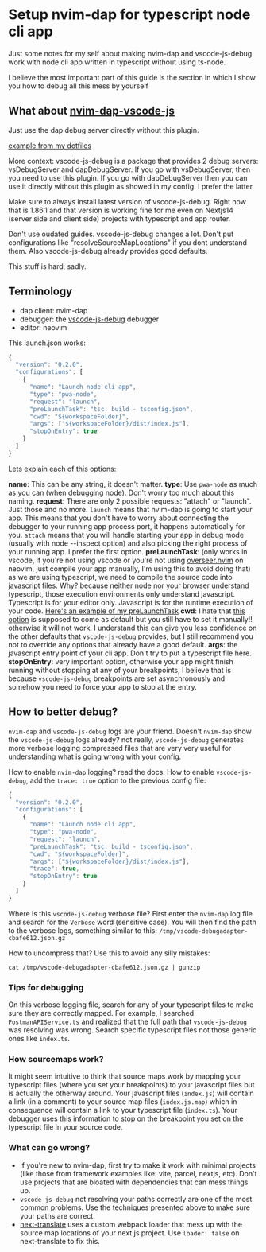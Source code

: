 # Setup nvim-dap for typescript node cli app

Just some notes for my self about making nvim-dap and vscode-js-debug work with node cli app written in typescript without using ts-node.

I believe the most important part of this guide is the section in which I show you how to debug all this mess by yourself

## What about [nvim-dap-vscode-js](https://github.com/mxsdev/nvim-dap-vscode-js)

Just use the dap debug server directly without this plugin.

[example from my dotfiles](https://github.com/serranomorante/.dotfiles/blob/main/.config%2Fnvim%2Flua%2Fserranomorante%2Fplugins%2Fdap%2Fnvim-dap.lua#L94-L119)

More context:
vscode-js-debug is a package that provides 2 debug servers: vsDebugServer and dapDebugServer. If you go with vsDebugServer, then you need to use this plugin. If you go with dapDebugServer then you can use it directly without this plugin as showed in my config. I prefer the latter.

Make sure to always install latest version of vscode-js-debug. Right now that is 1.86.1 and that version is working fine for me even on Nextjs14 (server side and client side) projects with typescript and app router.

Don't use oudated guides. vscode-js-debug changes a lot. Don't put configurations like "resolveSourceMapLocations" if you dont understand them. Also vscode-js-debug already provides good defaults.

This stuff is hard, sadly.

## Terminology

- dap client: nvim-dap
- debugger: the [vscode-js-debug](https://github.com/microsoft/vscode-js-debug) debugger
- editor: neovim

This launch.json works:

```javascript
{
  "version": "0.2.0",
  "configurations": [
    {
      "name": "Launch node cli app",
      "type": "pwa-node",
      "request": "launch",
      "preLaunchTask": "tsc: build - tsconfig.json",
      "cwd": "${workspaceFolder}",
      "args": ["${workspaceFolder}/dist/index.js"],
      "stopOnEntry": true
    }
  ]
}
```

Lets explain each of this options:

**name**: This can be any string, it doesn't matter.
**type**: Use `pwa-node` as much as you can (when debugging node). Don't worry too much about this naming.
**request**: There are only 2 possible requests: "attach" or "launch". Just those and no more. `launch` means that nvim-dap is going to start your app. This means that you don't have to worry about connecting the debugger to your running app process port, it happens automatically for you. `attach` means that you will handle starting your app in debug mode (usually with node --inspect option) and also picking the right process of your running app. I prefer the first option.
**preLaunchTask**: (only works in vscode, if you're not using vscode or you're not using [overseer.nvim](https://github.com/stevearc/overseer.nvim) on neovim, just compile your app manually, I'm using this to avoid doing that) as we are using typescript, we need to compile the source code into javascript files. Why? because neither node nor your browser understand typescript, those execution environments only understand javascript. Typescript is for your editor only. Javascript is for the runtime execution of your code. [Here's an example of my preLaunchTask](https://github.com/serranomorante/.dotfiles/blob/a66128533113263dc6569471eeb1d4172dbe83c6/.config/nvim/lua/overseer/template/vscode/tsc_build.lua)
**cwd**: I hate that [this option](https://github.com/microsoft/vscode-js-debug/blob/main/OPTIONS.md#cwd-1) is supposed to come as default but you still have to set it manually!! otherwise it will not work. I understand this can give you less confidence on the other defaults that `vscode-js-debug` provides, but I still recommend you not to override any options that already have a good default.
**args**: the javascript entry point of your cli app. Don't try to put a typescript file here.
**stopOnEntry**: very important option, otherwise your app might finish running without stopping at any of your breakpoints, I believe that is because `vscode-js-debug` breakpoints are set asynchronously and somehow you need to force your app to stop at the entry.

## How to better debug?

`nvim-dap` and `vscode-js-debug` logs are your friend. Doesn't `nvim-dap` show the `vscode-js-debug` logs already? not really, `vscode-js-debug` generates more verbose logging compressed files that are very very useful for understanding what is going wrong with your config.

How to enable `nvim-dap` logging? read the docs.
How to enable `vscode-js-debug`, add the `trace: true` option to the previous config file:

```javascript
{
  "version": "0.2.0",
  "configurations": [
    {
      "name": "Launch node cli app",
      "type": "pwa-node",
      "request": "launch",
      "preLaunchTask": "tsc: build - tsconfig.json",
      "cwd": "${workspaceFolder}",
      "args": ["${workspaceFolder}/dist/index.js"],
      "trace": true,
      "stopOnEntry": true
    }
  ]
}
```

Where is this `vscode-js-debug` verbose file? First enter the `nvim-dap` log file and search for the `Verbose` word (sensitive case). You will then find the path to the verbose logs, something similar to this: `/tmp/vscode-debugadapter-cbafe612.json.gz`

How to uncompress that? Use this to avoid any silly mistakes:

`cat /tmp/vscode-debugadapter-cbafe612.json.gz | gunzip`

### Tips for debugging

On this verbose logging file, search for any of your typescript files to make sure they are correctly mapped. For example, I searched `PostmanAPIService.ts` and realized that the full path that `vscode-js-debug` was resolving was wrong. Search specific typescript files not those generic ones like `index.ts`.

### How sourcemaps work?

It might seem intuitive to think that source maps work by mapping your typescript files (where you set your breakpoints) to your javascript files but is actually the otherway around. Your javascript files (`index.js`) will contain a link (in a comment) to your source map files (`index.js.map`) which in consequence will contain a link to your typescript file (`index.ts`). Your debugger uses this information to stop on the breakpoint you set on the typescript file in your source code.

### What can go wrong?

- If you're new to nvim-dap, first try to make it work with minimal projects (like those from framework examples like: vite, parcel, nextjs, etc). Don't use projects that are bloated with dependencies that can mess things up.
- `vscode-js-debug` not resolving your paths correctly are one of the most common problems. Use the techniques presented above to make sure your paths are correct.
- [next-translate](https://github.com/aralroca/next-translate?tab=readme-ov-file#3-configuration) uses a custom webpack loader that mess up with the source map locations of your next.js project. Use `loader: false` on next-translate to fix this.
